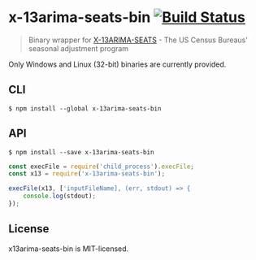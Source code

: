 # x-13arima-seats-bin [![Build Status](https://travis-ci.org/jczerwinski/x-13arima-seats-bin.svg?branch=master)](https://travis-ci.org/jczerwinski/x-13arima-seats-bin)

> Binary wrapper for [X-13ARIMA-SEATS](https://www.census.gov/srd/www/x13as/) - The US Census Bureaus' seasonal adjustment program

Only Windows and Linux (32-bit) binaries are currently provided.


## CLI

```
$ npm install --global x-13arima-seats-bin
```

## API

```
$ npm install --save x-13arima-seats-bin
```

```js
const execFile = require('child_process').execFile;
const x13 = require('x-13arima-seats-bin');

execFile(x13, ['inputFileName], (err, stdout) => {
	console.log(stdout);
});
```


## License

x13arima-seats-bin is MIT-licensed.
